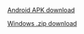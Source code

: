 [Android APK download](https://github.com/buravoy/attendance/blob/master/release_2_0.apk)

[Windows .zip download](https://disk.yandex.com/d/M1shbqqu9rOGPA)